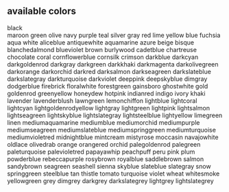 ## available colors

black	
maroon
green
olive
navy
purple
teal
silver
gray
red
lime
yellow
blue
fuchsia
aqua
white
aliceblue
antiquewhite
aquamarine
azure
beige
bisque
blanchedalmond
blueviolet
brown
burlywood
cadetblue
chartreuse
chocolate
coral
cornflowerblue
cornsilk
crimson
darkblue
darkcyan
darkgoldenrod
darkgray
darkgreen
darkkhaki
darkmagenta
darkolivegreen
darkorange
darkorchid
darkred
darksalmon
darkseagreen
darkslateblue
darkslategray
darkturquoise
darkviolet
deeppink
deepskyblue
dimgray
dodgerblue
firebrick
floralwhite
forestgreen
gainsboro
ghostwhite
gold
goldenrod
greenyellow
honeydew
hotpink
indianred
indigo
ivory
khaki
lavender
lavenderblush
lawngreen
lemonchiffon
lightblue
lightcoral
lightcyan
lightgoldenrodyellow
lightgray
lightgreen
lightpink
lightsalmon
lightseagreen
lightskyblue
lightslategray
lightsteelblue
lightyellow
limegreen
linen
mediumaquamarine
mediumblue
mediumorchid
mediumpurple
mediumseagreen
mediumslateblue
mediumspringgreen
mediumturquoise
mediumvioletred
midnightblue
mintcream
mistyrose
moccasin
navajowhite
oldlace
olivedrab
orange
orangered
orchid
palegoldenrod
palegreen
paleturquoise
palevioletred
papayawhip
peachpuff
peru
pink
plum
powderblue
rebeccapurple
rosybrown
royalblue
saddlebrown
salmon
sandybrown
seagreen
seashell
sienna
skyblue
slateblue
slategray
snow
springgreen
steelblue
tan
thistle
tomato
turquoise
violet
wheat
whitesmoke
yellowgreen
grey
dimgrey
darkgrey
darkslategrey
lightgrey
lightslategrey